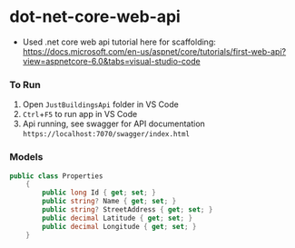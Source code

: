 # dot-net-core-web-api
* Used .net core web api tutorial here for scaffolding: https://docs.microsoft.com/en-us/aspnet/core/tutorials/first-web-api?view=aspnetcore-6.0&tabs=visual-studio-code

### To Run
1. Open `JustBuildingsApi` folder in VS Code
1. `Ctrl`+`F5` to run app in VS Code
1. Api running, see swagger for API documentation `https://localhost:7070/swagger/index.html`

### Models
```csharp
public class Properties
    {
        public long Id { get; set; }
        public string? Name { get; set; }
        public string? StreetAddress { get; set; }
        public decimal Latitude { get; set; }
        public decimal Longitude { get; set; }
    }
```